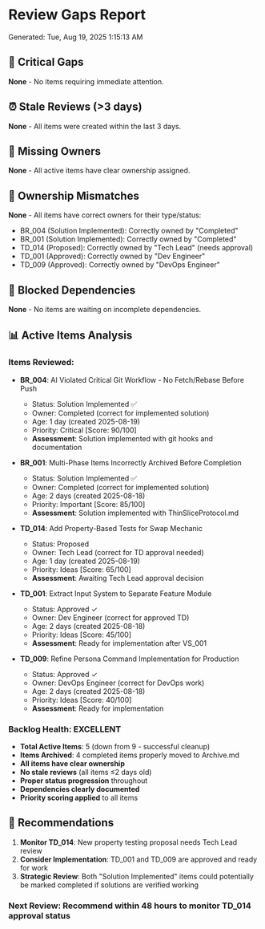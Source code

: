 # Review Gaps Report
Generated: Tue, Aug 19, 2025  1:15:13 AM

## 🚨 Critical Gaps
**None** - No items requiring immediate attention.

## ⏰ Stale Reviews (>3 days)
**None** - All items were created within the last 3 days.

## 👤 Missing Owners
**None** - All active items have clear ownership assigned.

## 🔄 Ownership Mismatches
**None** - All items have correct owners for their type/status:
- BR_004 (Solution Implemented): Correctly owned by "Completed"
- BR_001 (Solution Implemented): Correctly owned by "Completed"  
- TD_014 (Proposed): Correctly owned by "Tech Lead" (needs approval)
- TD_001 (Approved): Correctly owned by "Dev Engineer"
- TD_009 (Approved): Correctly owned by "DevOps Engineer"

## 🚧 Blocked Dependencies
**None** - No items are waiting on incomplete dependencies.

## 📊 Active Items Analysis

### Items Reviewed:
- **BR_004**: AI Violated Critical Git Workflow - No Fetch/Rebase Before Push
  - Status: Solution Implemented ✅
  - Owner: Completed (correct for implemented solution)
  - Age: 1 day (created 2025-08-19)
  - Priority: Critical [Score: 90/100]
  - **Assessment**: Solution implemented with git hooks and documentation

- **BR_001**: Multi-Phase Items Incorrectly Archived Before Completion
  - Status: Solution Implemented ✅
  - Owner: Completed (correct for implemented solution)
  - Age: 2 days (created 2025-08-18)
  - Priority: Important [Score: 85/100]
  - **Assessment**: Solution implemented with ThinSliceProtocol.md

- **TD_014**: Add Property-Based Tests for Swap Mechanic
  - Status: Proposed
  - Owner: Tech Lead (correct for TD approval needed)
  - Age: 1 day (created 2025-08-19)
  - Priority: Ideas [Score: 65/100]
  - **Assessment**: Awaiting Tech Lead approval decision

- **TD_001**: Extract Input System to Separate Feature Module
  - Status: Approved ✓
  - Owner: Dev Engineer (correct for approved TD)
  - Age: 2 days (created 2025-08-18)
  - Priority: Ideas [Score: 45/100]
  - **Assessment**: Ready for implementation after VS_001

- **TD_009**: Refine Persona Command Implementation for Production
  - Status: Approved ✓
  - Owner: DevOps Engineer (correct for DevOps work)
  - Age: 2 days (created 2025-08-18)
  - Priority: Ideas [Score: 40/100]
  - **Assessment**: Ready for implementation

### Backlog Health: EXCELLENT
- **Total Active Items**: 5 (down from 9 - successful cleanup)
- **Items Archived**: 4 completed items properly moved to Archive.md
- **All items have clear ownership**
- **No stale reviews** (all items ≤2 days old)
- **Proper status progression** throughout
- **Dependencies clearly documented**
- **Priority scoring applied** to all items

## 🎯 Recommendations
1. **Monitor TD_014**: New property testing proposal needs Tech Lead review
2. **Consider Implementation**: TD_001 and TD_009 are approved and ready for work
3. **Strategic Review**: Both "Solution Implemented" items could potentially be marked completed if solutions are verified working

### Next Review: Recommend within 48 hours to monitor TD_014 approval status